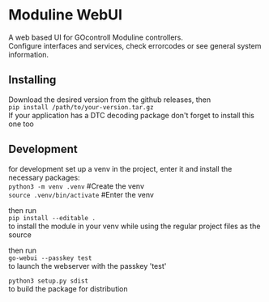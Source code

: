 # Moduline WebUI

A web based UI for GOcontroll Moduline controllers.  
Configure interfaces and services, check errorcodes or see general system information.

## Installing

Download the desired version from the github releases, then  
`pip install /path/to/your-version.tar.gz`  
If your application has a DTC decoding package don't forget to install this one too

## Development

for development set up a venv in the project, enter it and install the necessary packages:  
`python3 -m venv .venv` #Create the venv  
`source .venv/bin/activate` #Enter the venv  

then run  
`pip install --editable .`  
to install the module in your venv while using the regular project files as the source

then run  
`go-webui --passkey test`  
to launch the webserver with the passkey 'test'

`python3 setup.py sdist`  
to build the package for distribution